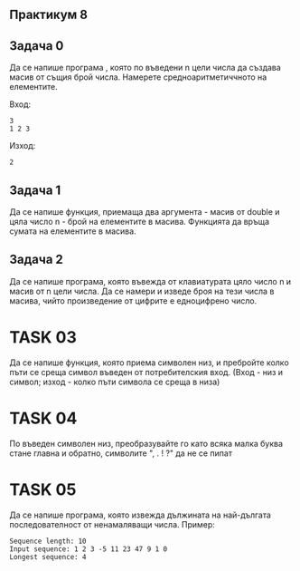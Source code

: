 ## Практикум 8

## Задача 0

Да се напише програма , която по въведени n цели числа да създава масив от същия брой числа. Намерете средноаритметиччното на елементите.

Вход:
```
3
1 2 3
```
Изход:
```
2
```
## Задача 1

Да се напише функция, приемаща два аргумента - масив от double и цяла число n - брой на елементите в масива. Функцията да връща сумата на елементите в масива.

## Задача 2

Да се напише програма, която въвежда от клавиатурата цяло число n и масив от n цели числа. Да се намери и изведе броя на тези числа в масива, чийто произведение от цифрите е едноцифрено число.

# TASK 03
Да се напише функция, която приема символен низ, и пребройте колко пъти се среща символ въведен от потребителския вход.
(Вход - низ и символ; изход - колко пъти символа се среща в низа)

# TASK 04
По въведен символен низ, преобразувайте го като всяка малка буква стане главна и обратно, символите ", . ! ?" да не се пипат

# TASK 05

Да се напише програма, която извежда дължината на най-дългата последователност от ненамаляващи числа. Пример:

```
Sequence length: 10
Input sequence: 1 2 3 -5 11 23 47 9 1 0
Longest sequence: 4
```